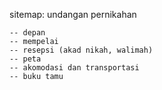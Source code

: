 sitemap: undangan pernikahan

	-- depan
	-- mempelai
	-- resepsi (akad nikah, walimah)
	-- peta
	-- akomodasi dan transportasi
	-- buku tamu
	
	